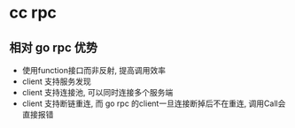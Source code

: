# cc rpc

## 相对 go rpc 优势

- 使用function接口而非反射, 提高调用效率
- client 支持服务发现
- client 支持连接池, 可以同时连接多个服务端
- client 支持断链重连, 而 go rpc 的client一旦连接断掉后不在重连, 调用Call会直接报错
